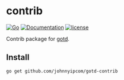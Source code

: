 # contrib

[![Go](https://github.com/johnnyipcom/gotd-contrib/workflows/CI/badge.svg)](https://github.com/johnnyipcom/gotd-contrib/actions)
[![Documentation](https://godoc.org/github.com/johnnyipcom/gotd-contrib?status.svg)](https://pkg.go.dev/github.com/johnnyipcom/gotd-contrib)
[![license](https://img.shields.io/github/license/gotd/contrib.svg?maxAge=2592000)](https://github.com/johnnyipcom/gotd-contrib/blob/master/LICENSE)

Contrib package for [gotd](https://github.com/gotd/td). 

## Install
```
go get github.com/johnnyipcom/gotd-contrib
```
